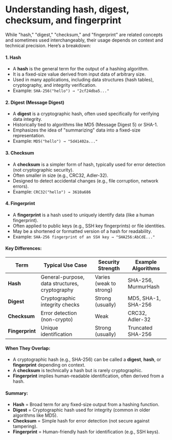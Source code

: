 # Understanding hash, digest, checksum, and fingerprint

While "hash," "digest," "checksum," and "fingerprint" are related concepts and sometimes used interchangeably, their usage depends on context and technical precision. Here’s a breakdown:

#### 1. **Hash**

* A **hash** is the general term for the output of a hashing algorithm.
* It is a fixed-size value derived from input data of arbitrary size.
* Used in many applications, including data structures (hash tables), cryptography, and integrity verification.
* Example: `SHA-256("hello") → "2cf24dba5..."`

#### 2. **Digest (Message Digest)**

* A **digest** is a cryptographic hash, often used specifically for verifying data integrity.
* Historically tied to algorithms like MD5 (Message Digest 5) or SHA-1.
* Emphasizes the idea of "summarizing" data into a fixed-size representation.
* Example: `MD5("hello") → "5d41402a..."`

#### 3. **Checksum**

* A **checksum** is a simpler form of hash, typically used for error detection (not cryptographic security).
* Often smaller in size (e.g., CRC32, Adler-32).
* Designed to detect accidental changes (e.g., file corruption, network errors).
* Example: `CRC32("hello") → 3610a686`

#### 4. **Fingerprint**

* A **fingerprint** is a hash used to uniquely identify data (like a human fingerprint).
* Often applied to public keys (e.g., SSH key fingerprints) or file identities.
* May be a shortened or formatted version of a hash for readability.
* Example: `SHA-256 fingerprint of an SSH key → "SHA256:AbCdE..."`

#### Key Differences:

| Term            | Typical Use Case                               | Security Strength       | Example Algorithms  |
| --------------- | ---------------------------------------------- | ----------------------- | ------------------- |
| **Hash**        | General-purpose, data structures, cryptography | Varies (weak to strong) | SHA-256, MurmurHash |
| **Digest**      | Cryptographic integrity checks                 | Strong (usually)        | MD5, SHA-1, SHA-256 |
| **Checksum**    | Error detection (non-crypto)                   | Weak                    | CRC32, Adler-32     |
| **Fingerprint** | Unique identification                          | Strong (usually)        | Truncated SHA-256   |

#### When They Overlap:

* A cryptographic hash (e.g., SHA-256) can be called a **digest**, **hash**, or **fingerprint** depending on context.
* A **checksum** is technically a hash but is rarely cryptographic.
* **Fingerprint** implies human-readable identification, often derived from a hash.

#### Summary:

* **Hash** = Broad term for any fixed-size output from a hashing function.
* **Digest** = Cryptographic hash used for integrity (common in older algorithms like MD5).
* **Checksum** = Simple hash for error detection (not secure against tampering).
* **Fingerprint** = Human-friendly hash for identification (e.g., SSH keys).
